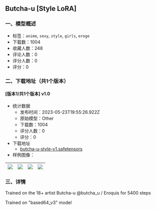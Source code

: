 ## Butcha-u [Style LoRA]
### 一、模型概述

- 标签：`anime`, `sexy`, `style`, `girls`, `eroge`
- 下载数：1004
- 收藏人数：248
- 评论人数：0
- 评分人数：0
- 评分：0

### 二、下载地址（共1个版本）

#### [版本1/共1个版本] v1.0

- 统计数据
  - 发布时间：2023-05-23T19:55:26.922Z
  - 原始模型：Other
  - 下载数：1004
  - 评分人数：0
  - 评分：0
- 下载地址
  - [butcha-u-style-v1.safetensors](https://civitai.com/api/download/models/79159)
- 样例图像：

| <img src="https://image.civitai.com/xG1nkqKTMzGDvpLrqFT7WA/0df19d89-f1ae-4693-bb8c-2c4197fea795/width=450/887898.jpeg" /> | <img src="https://image.civitai.com/xG1nkqKTMzGDvpLrqFT7WA/3fe83bca-7cf8-4e24-9428-0a6e6f269115/width=450/887899.jpeg" /> | <img src="https://image.civitai.com/xG1nkqKTMzGDvpLrqFT7WA/a815423d-5dbb-4951-bf5b-6225cc976db1/width=450/887900.jpeg" /> | <img src="https://image.civitai.com/xG1nkqKTMzGDvpLrqFT7WA/33d49e74-47f5-4b48-86e5-e5e4ad8f5e10/width=450/887909.jpeg" /> |
| ---- | ---- | ---- | ---- |


### 三、详情
<p>Trained on the 18+ artist Butcha-u @butcha_u / Eroquis for 5400 steps</p><p>Trained on "based64_v3" model</p>
